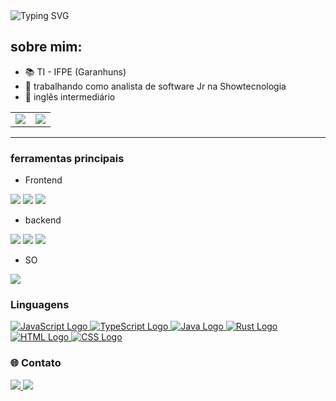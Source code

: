 <img src="https://readme-typing-svg.herokuapp.com?font=Fira+Code&size=32&pause=1000&color=7C338A&width=435&lines=Ol%C3%A1%2C+tudo+bem%3F" alt="Typing SVG" />

## **sobre mim:**

- :books: TI - IFPE (Garanhuns)
- :construction_worker: trabalhando como analista de software Jr na Showtecnologia
- :speech_balloon: inglês intermediário

<table align="center">
  <tr>
    <td align="center" style="padding=0;width=50%;">
      <img align="center" style="padding=0;" src="https://github-readme-stats.vercel.app/api?username=Ryannnkl&count_private=false&include_all_commits=true&show_icons=true&hide_title=true&hide_border=true&theme=dracula"/>
    </td>
    <td align="center" style="padding=0;width=50%;">
      <img align="center" style="padding=0;" src="https://github-readme-stats.vercel.app/api/top-langs/?username=Ryannnkl&layout=compact&hide_border=true?count_private=false&hide=css,html,cmake&langs_count=7&theme=dracula"/>
    </td>
  </tr>
</table>

---

### ferramentas principais
- Frontend

<div>
  <img src="https://img.shields.io/badge/react-%2320232a.svg?style=for-the-badge&logo=react&logoColor=%2361DAFB">
  <img src="https://img.shields.io/badge/Javascript-yellow?style=for-the-badge&logo=Javascript&logoColor=222">
  <img src="https://img.shields.io/badge/Next.js-black?style=for-the-badge&logo=next.js&logoColor=white">
</div>

- backend

<div>
  <img src="https://img.shields.io/badge/nodejs-339933?style=for-the-badge&logo=Node.js&logoColor=white">
  <img src="https://img.shields.io/badge/mongodb-00ED64?style=for-the-badge&logo=mongodb&logoColor=00684A">
  <img src="https://img.shields.io/badge/Nest-E0234E?style=for-the-badge&logo=nestjs&logoColor=black">
</div>

- SO
<div>
  <img src="https://img.shields.io/badge/Linux-FCC624?style=for-the-badge&logo=linux&logoColor=black">
</div>

### Linguagens

<div>
    <a href="https://www.javascript.com/" target="_blank">
        <img src="https://img.shields.io/badge/-JS-F7DF1E?style=for-the-badge&logo=javascript&logoColor=black" alt="JavaScript Logo">
    </a>
    <a href="https://www.typescriptlang.org/" target="_blank">
        <img src="https://img.shields.io/badge/-TS-3178C6?style=for-the-badge&logo=typescript&logoColor=white" alt="TypeScript Logo">
    </a>
    <a href="https://www.java.com/pt-BR/" target="_blank">
        <img src="https://img.shields.io/badge/-Java-007396?style=for-the-badge&logo=openjdk&logoColor=white" alt="Java Logo">
    </a>
    <a href="https://www.rust-lang.org/" target="_blank">
        <img src="https://img.shields.io/badge/-RS-000000?style=for-the-badge&logo=rust&logoColor=white" alt="Rust Logo">
    </a>
    <a href="https://developer.mozilla.org/en-US/docs/Web/HTML" target="_blank">
        <img src="https://img.shields.io/badge/-HTML-E34F26?style=for-the-badge&logo=html5&logoColor=white" alt="HTML Logo">
    </a>
    <a href="https://developer.mozilla.org/en-US/docs/Web/CSS" target="_blank">
        <img src="https://img.shields.io/badge/-CSS-1572B6?style=for-the-badge&logo=css3&logoColor=white" alt="CSS Logo">
    </a>
</div>

### :globe_with_meridians: Contato

<a href="https://www.instagram.com/ryann_ferreira_/">
  <img src="https://img.shields.io/badge/INSTAGRAM-ff5555?&style=for-the-badge&logo=instagram&logoColor=ff5555&label=ryann_ferreira_" />
</a>

<a href="mailto:ryannnkl@gmail.com?subject = Eai%20Ryann&body = Tudo%20bom?" target="_blank">
  <img src="https://img.shields.io/badge/EMAIL-white?&style=for-the-badge&logo=mail.ru&logoColor=FFFFFF&label=ryannnkl@gmail.com" />
</a>

